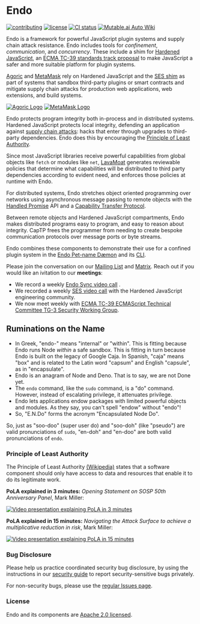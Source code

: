# Endo

[![contributing][contributing-svg]][contributing-url]
[![license][license-image]][license-url]
[![CI status](https://github.com/endojs/endo/actions/workflows/ci.yml/badge.svg)](https://github.com/endojs/endo/actions/workflows/ci.yml)
[![Mutable.ai Auto Wiki](https://img.shields.io/badge/Auto_Wiki-Mutable.ai-blue)](https://wiki.mutable.ai/endojs/endo)

Endo is a framework for powerful JavaScript plugin systems and supply chain
attack resistance.
Endo includes tools for _confinement_, _communication_, and _concurrency_.
These include a shim for [Hardened JavaScript][SES], an [ECMA TC-39
standards track proposal][SES Proposal] to make JavaScript a safer and more
suitable platform for plugin systems.

[Agoric][] and [MetaMask][] rely on Hardened JavaScript and the [SES shim][SES]
as part of systems that sandbox third-party plugins or smart contracts and
mitigate supply chain attacks for production web applications, web extensions,
and build systems.

[![Agoric Logo](https://github.com/endojs/endo/raw/master/packages/ses/docs/agoric-x100.png)][Agoric]
[![MetaMask Logo](https://github.com/endojs/endo/raw/master/packages/ses/docs/metamask-x100.png)][MetaMask]

[Agoric]: https://agoric.com/
[MetaMask]: https://metamask.io/

Endo protects program integrity both in-process and in distributed systems.
Hardened JavaScript protects local integrity, defending an application against
[supply chain attacks][]: hacks that enter through upgrades to third-party
dependencies.
Endo does this by encouraging the [Principle of Least Authority](#§pola).

Since most JavaScript libraries receive powerful capabilities from global
objects like `fetch` or modules like `net`, [LavaMoat][] generates reviewable
policies that determine what capabilities will be distributed to third party
dependencies according to evident need, and enforces those policies at runtime
with Endo.

For distributed systems, Endo stretches object oriented programming over
networks using asynchronous message passing to remote objects with the
[Handled Promise][] API and a [Capability Transfer Protocol][CapTP].

Between remote objects and Hardened JavaScript compartments, Endo makes
distributed programs easy to program, and easy to reason about integrity.
CapTP frees the programmer from needing to create bespoke communication
protocols over message ports or byte streams.

Endo combines these components to demonstrate their use for a confined plugin
system in the [Endo Pet-name Dæmon](packages/daemon) and its
[CLI](packages/cli).

Please join the conversation on our [Mailing List][SES Strategy Group] and
[Matrix][Endo Matrix].
Reach out if you would like an ivitation to our **meetings**:

- We record a weekly [Endo Sync video call][Endo Sync] .
- We recorded a weekly [SES video call][SES Strategy Recordings] with the
  Hardened JavaScript engineering community.
- We now meet weekly with [ECMA TC-39 ECMAScript Technical Committee TG-3
  Security Working Group][TG3].

## Ruminations on the Name

* In Greek, "endo-" means "internal" or "within".
  This is fitting because Endo runs Node _within_ a safe sandbox.
  This is fitting in turn because Endo is built on the legacy of Google Caja.
  In Spanish, "caja" means "box" and is related to the Latin word "capsum" and
  English "capsule", as in "encapsulate".
* Endo is an anagram of Node and Deno.
  That is to say, we are not Done yet.
* The `endo` command, like the `sudo` command, is a "do" command.
  However, instead of escalating privilege, it attenuates privilege.
* Endo lets applications endow packages with limited powerful objects and
  modules.  As they say, you can't spell "endow" without "endo"!
* So, "E.N.Do" forms the acronym "Encapsulated Node Do".

So, just as "soo-doo" (super user do) and "soo-doh" (like "pseudo") are valid
pronunciations of `sudo`, "en-doh" and "en-doo" are both valid pronunciations of
`endo`.

<a name="§pola"></a>
### Principle of Least Authority

The Principle of Least Authority [(Wikipedia)][PoLA] states that a software
component should only have access to data and resources that enable it to do
its legitimate work.

**PoLA explained in 3 minutes:**
_Opening Statement on SOSP 50th Anniversary Panel_, Mark Miller:

[![Video presentation explaining PoLA in 3 minutes](https://img.youtube.com/vi/br9DwtjqmVI/0.jpg)](https://www.youtube.com/watch?v=br9DwtjqmVI)

**PoLA explained in 15 minutes:**
_Navigating the Attack Surface to achieve a multiplicative reduction in risk_,
Mark Miller:

[![Video presentation explaining PoLA in 15 minutes](https://img.youtube.com/vi/wW9-KuezPp8/0.jpg)](https://www.youtube.com/watch?v=wW9-KuezPp8&t=664s)

### Bug Disclosure

Please help us practice coordinated security bug disclosure, by using the
instructions in our [security guide](./packages/ses/SECURITY.md) to report
security-sensitive bugs privately.

For non-security bugs, please use the [regular Issues
page](https://github.com/Agoric/SES-shim/issues).

### License

Endo and its components are [Apache 2.0 licensed][license-url].

[CapTP]: packages/captp/README.md#agoriccaptp
[Endo Matrix]: https://matrix.to/#/#endojs:matrix.org
[Endo Sync]: https://www.youtube.com/watch?v=tM5NyB7xxYM&list=PLzDw4TTug5O0eUj81Vnkp-mFuI4O0rBnc
[Handled Promise]: packages/eventual-send/README.md
[LavaMoat]: https://github.com/LavaMoat/LavaMoat
[PoLA]: https://en.wikipedia.org/wiki/Principle_of_least_privilege
[SES Proposal]: https://github.com/tc39/proposal-ses
[SES Strategy Group]: https://groups.google.com/g/ses-strategy
[SES Strategy Recordings]: https://www.youtube.com/playlist?list=PLzDw4TTug5O1jzKodRDp3qec8zl88oxGd
[SES]: packages/ses/README.md
[contributing-svg]: https://img.shields.io/badge/PRs-welcome-brightgreen.svg
[contributing-url]: ./CONTRIBUTING.md
[license-image]: https://img.shields.io/badge/License-Apache%202.0-blue.svg
[license-url]: ./LICENSE
[supply chain attacks]: https://en.wikipedia.org/wiki/Supply_chain_attack
[TG3]: https://github.com/tc39/tg3

